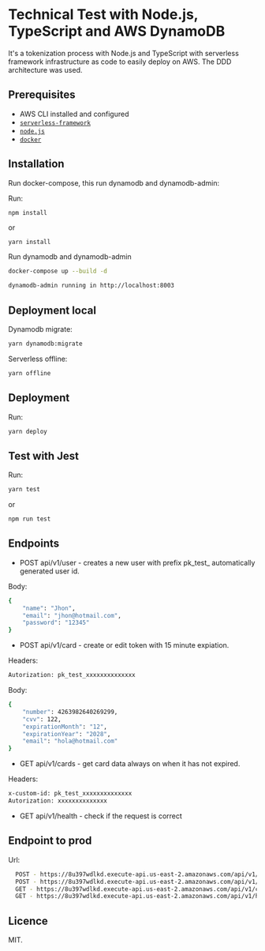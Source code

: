 # Technical Test with Node.js, TypeScript and AWS DynamoDB

It's a tokenization process with Node.js and TypeScript with serverless framework infrastructure as code
to easily deploy on AWS. The DDD architecture was used.

## Prerequisites

- AWS CLI installed and configured
- [`serverless-framework`](https://github.com/serverless/serverless)
- [`node.js`](https://nodejs.org)
- [`docker`](https://www.docker.com)

## Installation

Run docker-compose, this run dynamodb and dynamodb-admin:

Run:

```bash
npm install
```

or

```
yarn install
```

Run dynamodb and dynamodb-admin

```bash
docker-compose up --build -d
```
```bash
dynamodb-admin running in http://localhost:8003
```

## Deployment local

Dynamodb migrate:

```bash
yarn dynamodb:migrate
```
Serverless offline:

```bash
yarn offline
```

## Deployment

Run:

```bash
yarn deploy
```

## Test with Jest

Run:

```bash
yarn test
```
or

```bash
npm run test
```
## Endpoints

- POST api/v1/user - creates a new user with prefix pk_test_ automatically generated user id.

Body:
```bash
{
    "name": "Jhon",
    "email": "jhon@hotmail.com",
    "password": "12345"
}
```
- POST api/v1/card - create or edit token with 15 minute expiation.

Headers:
```bash
Autorization: pk_test_xxxxxxxxxxxxxx
```

Body:
```bash
{
    "number": 4263982640269299,
    "cvv": 122,
    "expirationMonth": "12",
    "expirationYear": "2028",
    "email": "hola@hotmail.com"
}
```
- GET api/v1/cards - get card data always on when it has not expired.

Headers:
```bash
x-custom-id: pk_test_xxxxxxxxxxxxxx
Autorization: xxxxxxxxxxxxxx
```
- GET api/v1/health - check if the request is correct

## Endpoint to prod
Url:
```bash
  POST - https://8u397wdlkd.execute-api.us-east-2.amazonaws.com/api/v1/user
  POST - https://8u397wdlkd.execute-api.us-east-2.amazonaws.com/api/v1/card
  GET - https://8u397wdlkd.execute-api.us-east-2.amazonaws.com/api/v1/cards
  GET - https://8u397wdlkd.execute-api.us-east-2.amazonaws.com/api/v1/health
```
## Licence

MIT.

